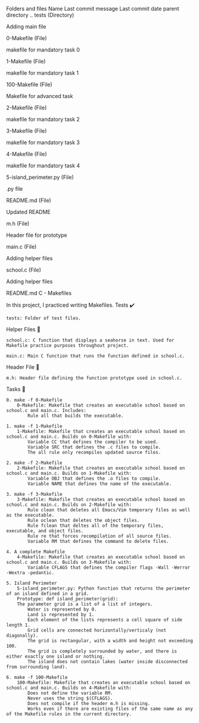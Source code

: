 Folders and files
Name	Last commit message
	Last commit date
parent directory
..
tests
(Directory)
	
Adding main file
	
0-Makefile
(File)
	
makefile for mandatory task 0
	
1-Makefile
(File)
	
makefile for mandatory task 1
	
100-Makefile
(File)
	
Makefile for advanced task
	
2-Makefile
(File)
	
makefile for mandatory task 2
	
3-Makefile
(File)
	
makefile for mandatory task 3
	
4-Makefile
(File)
	
makefile for mandatory task 4
	
5-island_perimeter.py
(File)
	
.py file
	
README.md
(File)
	
Updated README
	
m.h
(File)
	
Header file for prototype
	
main.c
(File)
	
Adding helper files
	
school.c
(File)
	
Adding helper files
	
README.md
C - Makefiles

In this project, I practiced writing Makefiles.
Tests ✔️

    tests: Folder of test files.

Helper Files 🙌

    school.c: C function that displays a seahorse in text. Used for Makefile practice purposes throughout project.

    main.c: Main C function that runs the function defined in school.c.

Header File 📁

    m.h: Header file defining the function prototype used in school.c.

Tasks 📃

    0. make -f 0-Makefile
        0-Makefile: Makefile that creates an executable school based on school.c and main.c. Includes:
            Rule all that builds the executable.

    1. make -f 1-Makefile
        1-Makefile: Makefile that creates an executable school based on school.c and main.c. Builds on 0-Makefile with:
            Variable CC that defines the compiler to be used.
            Variable SRC that defines the .c files to compile.
            The all rule only recompiles updated source files.

    2. make -f 2-Makefile
        2-Makefile: Makefile that creates an executable school based on school.c and main.c. Builds on 1-Makefile with:
            Variable OBJ that defines the .o files to compile.
            Variable NAME that defines the name of the executable.

    3. make -f 3-Makefile
        3-Makefile: Makefile that creates an executable school based on school.c and main.c. Builds on 2-Makefile with:
            Rule clean that deletes all Emacs/Vim temporary files as well as the executable.
            Rule oclean that deletes the object files.
            Rule fclean that deltes all of the temporary files, executable, and object files.
            Rule re that forces recompilation of all source files.
            Variable RM that defines the command to delete files.

    4. A complete Makefile
        4-Makefile: Makefile that creates an executable school based on school.c and main.c. Builds on 3-Makefile with:
            Variable CFLAGS that defines the compiler flags -Wall -Werror -Wextra -pedantic.

    5. Island Perimeter
        5-island_perimeter.py: Python function that returns the perimeter of an island defined in a grid.
        Prototype: def island_perimeter(grid):
        The parameter grid is a list of a list of integers.
            Water is represented by 0.
            Land is represented by 1.
            Each element of the lists represents a cell square of side length 1.
            Grid cells are connected horizontally/verticaly (not diagonally).
            The grid is rectangular, with a width and height not exceeding 100.
            The grid is completely surrounded by water, and there is either exactly one island or nothing.
            The island does not contain lakes (water inside disconnected from surrounding land).

    6. make -f 100-Makefile
        100-Makefile: Makefile that creates an executable school based on school.c and main.c. Builds on 4-Makefile with:
            Does not define the variable RM.
            Never uses the string $(CFLAGS).
            Does not compile if the header m.h is missing.
            Works even if there are existing files of the same name as any of the Makefile rules in the current directory.

